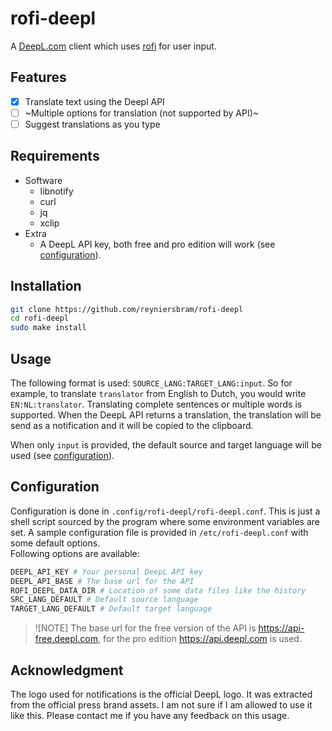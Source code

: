 # rofi-deepl

A [DeepL.com](https://www.deepl.com) client which uses 
[rofi](https://davatorium.github.io/rofi/) for user input.

## Features

- [x] Translate text using the Deepl API
- [ ] ~Multiple options for translation (not supported by API)~
- [ ] Suggest translations as you type

## Requirements

- Software
    - libnotify
    - curl
    - jq
    - xclip
- Extra
    - A DeepL API key, both free and pro edition will work (see 
    [configuration](#configuration)).

## Installation

```sh
git clone https://github.com/reyniersbram/rofi-deepl
cd rofi-deepl
sudo make install
```

## Usage

The following format is used: `SOURCE_LANG:TARGET_LANG:input`. So for example, 
to translate `translator` from English to Dutch, you would write 
`EN:NL:translator`. Translating complete sentences or multiple words is 
supported. When the DeepL API returns a translation, the translation will be 
send as a notification and it will be copied to the clipboard.

When only `input` is provided, the default source and target language will be 
used (see [configuration](#configuration)).

## Configuration

Configuration is done in `.config/rofi-deepl/rofi-deepl.conf`. This is just 
a shell script sourced by the program where some environment variables are set. 
A sample configuration file is provided in `/etc/rofi-deepl.conf` with some 
default options.  
Following options are available:

```sh
DEEPL_API_KEY # Your personal DeepL API key
DEEPL_API_BASE # The base url for the API
ROFI_DEEPL_DATA_DIR # Location of some data files like the history
SRC_LANG_DEFAULT # Default source language
TARGET_LANG_DEFAULT # Default target language
```

> ![NOTE]
> The base url for the free version of the API is https://api-free.deepl.com, 
> for the pro edition https://api.deepl.com is used.

## Acknowledgment

The logo used for notifications is the official DeepL logo. It was extracted 
from the official press brand assets. I am not sure if I am allowed to use it 
like this. Please contact me if you have any feedback on this usage.
